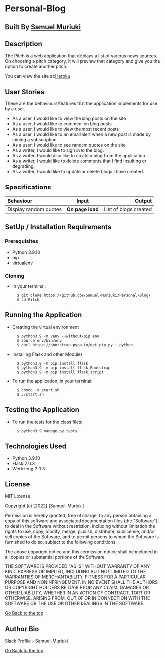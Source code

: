 # Personal-Blog

## Built By [Samuel Muriuki](https://github.com/Samuel-Muriuki/)

## Description

The Pitch is a web application that displays a list of various news sources. On choosing a pitch category, it will preview that category and give you the option to create another pitch.

You can view the site at:[Heroku](https://samm-blog.herokuapp.com/)

## User Stories

These are the behaviours/features that the application implements for use by a user.

* As a user, I would like to view the blog posts on the site
* As a user, I would like to comment on blog posts
* As a user, I would like to view the most recent posts
* As a user, I would like to an email alert when a new post is made by joining a subscription.
* As a user, I would like to see random quotes on the site
* As a writer, I would like to sign in to the blog.
* As a writer, I would also like to create a blog from the application.
* As a writer, I would like to delete comments that I find insulting or degrading.
* As a writer, I would like to update or delete blogs I have created.

## Specifications

| Behaviour | Input | Output |
| :---------------- | :---------------: | ------------------: |
| Display random quotes | **On page load** | List of blogs created |


## SetUp / Installation Requirements

### Prerequisites

* Python 3.9.10
* pip
* virtualenv

### Cloning

* In your terminal:

        $ git clone https://github.com/Samuel-Muriuki/Personal-Blog/
        $ cd Pitch

## Running the Application

* Creating the virtual environment

        $ python3.9 -m venv --without-pip env
        $ source env/bin/env
        $ curl https://bootstrap.pypa.io/get-pip.py | python

* Installing Flask and other Modules

        $ python3.9 -m pip install flask
        $ python3.9 -m pip install flask_Bootstrap
        $ python3.9 -m pip install flask_script


* To run the application, in your terminal:

        $ chmod +x start.sh
        $ ./start.sh

## Testing the Application

* To run the tests for the class files:

        $ python3.9 manage.py tests

## Technologies Used

* Python 3.9.10
* Flask 2.0.3
* Werkzeug 2.0.3

## License

MIT License

Copyright (c) [2022] [Samuel-Muriuki]

Permission is hereby granted, free of charge, to any person obtaining a copy
of this software and associated documentation files (the "Software"), to deal
in the Software without restriction, including without limitation the rights
to use, copy, modify, merge, publish, distribute, sublicense, and/or sell
copies of the Software, and to permit persons to whom the Software is
furnished to do so, subject to the following conditions:

The above copyright notice and this permission notice shall be included in all
copies or substantial portions of the Software.

THE SOFTWARE IS PROVIDED "AS IS", WITHOUT WARRANTY OF ANY KIND, EXPRESS OR
IMPLIED, INCLUDING BUT NOT LIMITED TO THE WARRANTIES OF MERCHANTABILITY,
FITNESS FOR A PARTICULAR PURPOSE AND NONINFRINGEMENT. IN NO EVENT SHALL THE
AUTHORS OR COPYRIGHT HOLDERS BE LIABLE FOR ANY CLAIM, DAMAGES OR OTHER
LIABILITY, WHETHER IN AN ACTION OF CONTRACT, TORT OR OTHERWISE, ARISING FROM,
OUT OF OR IN CONNECTION WITH THE SOFTWARE OR THE USE OR OTHER DEALINGS IN THE
SOFTWARE.

[Go Back to the top](#Personal-Blog)

## Author Bio

Slack Profile - [Samuel-Muriuki](https://app.slack.com/)

[Go Back to the top](#Personal-Blog)
